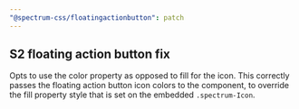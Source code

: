 ```yaml
---
"@spectrum-css/floatingactionbutton": patch
---
```


## S2 floating action button fix

Opts to use the color property as opposed to fill for the icon. This correctly passes the floating action button icon colors to the component, to override the fill property style that is set on the embedded `.spectrum-Icon`.
